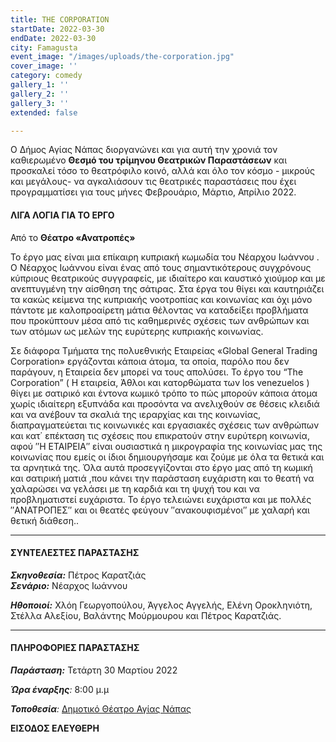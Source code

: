 ```yaml
---
title: THE CORPORATION
startDate: 2022-03-30
endDate: 2022-03-30
city: Famagusta
event_image: "/images/uploads/the-corporation.jpg"
cover_image: ''
category: comedy
gallery_1: ''
gallery_2: ''
gallery_3: ''
extended: false

---
```

Ο Δήμος Αγίας Νάπας διοργανώνει και για αυτή την χρονιά τον καθιερωμένο **Θεσμό του τρίμηνου Θεατρικών Παραστάσεων** και προσκαλεί τόσο το θεατρόφιλο κοινό, αλλά και όλο τον κόσμο - μικρούς και μεγάλους- να αγκαλιάσουν τις θεατρικές παραστάσεις που έχει προγραμματίσει για τους μήνες Φεβρουάριο, Μάρτιο, Απρίλιο 2022.

#### ΛΙΓΑ ΛΟΓΙΑ ΓΙΑ ΤΟ ΕΡΓΟ

Από το **Θέατρο «Ανατροπές»**

Το έργο μας είναι μια επίκαιρη κυπριακή κωμωδία του Νέαρχου Ιωάννου . Ο Νέαρχος Ιωάννου είναι ένας από τους σημαντικότερους συγχρόνους κύπριους θεατρικούς συγγραφείς, με ιδιαίτερο και καυστικό χιούμορ και με ανεπτυγμένη την αίσθηση της σάτιρας. Στα έργα του θίγει και καυτηριάζει τα κακώς κείμενα της κυπριακής νοοτροπίας και κοινωνίας και όχι μόνο πάντοτε με καλοπροαίρετη μάτια θέλοντας να καταδείξει προβλήματα που προκύπτουν μέσα από τις καθημερινές σχέσεις των ανθρώπων και των ατόμων ως μελών της ευρύτερης κυπριακής κοινωνίας.

Σε διάφορα Τμήματα της πολυεθνικής Εταιρείας «Global General Trading Corporation» εργάζονται κάποια άτομα, τα οποία, παρόλο που δεν παράγουν, η Εταιρεία δεν μπορεί να τους απολύσει. Το έργο του “The Corporation” ( Η εταιρεία, Άθλοι και κατορθώματα των los venezuelos ) θίγει με σατιρικό και έντονα κωμικό τρόπο το πώς μπορούν κάποια άτομα χωρίς ιδιαίτερη εξυπνάδα και προσόντα να ανελιχθούν σε θέσεις κλειδιά και να ανέβουν τα σκαλιά της ιεραρχίας και της κοινωνίας, διαπραγματεύεται τις κοινωνικές και εργασιακές σχέσεις των ανθρώπων και κατ΄ επέκταση τις σχέσεις που επικρατούν στην ευρύτερη κοινωνία, αφού ″Η ΕΤΑΙΡΕΙΑ″ είναι ουσιαστικά η μικρογραφία της κοινωνίας μας της κοινωνίας που εμείς οι ίδιοι δημιουργήσαμε και ζούμε με όλα τα θετικά και τα αρνητικά της. Όλα αυτά προσεγγίζονται στο έργο μας από τη κωμική και σατιρική ματιά ,που κάνει την παράσταση ευχάριστη και το θεατή να χαλαρώσει να γελάσει με τη καρδιά και τη ψυχή του και να προβληματιστεί ευχάριστα. Το έργο τελειώνει ευχάριστα και με πολλές ″ΑΝΑΤΡΟΠΕΣ″ και οι θεατές φεύγουν ″ανακουφισμένοι″ με χαλαρή και θετική διάθεση..

***

#### ΣΥΝΤΕΛΕΣΤΕΣ ΠΑΡΑΣΤΑΣΗΣ

**_Σκηνοθεσία:_** Πέτρος Καρατζιάς  
**_Σενάριο:_** Νέαρχος Ιωάννου

**_Ηθοποιοί:_** Χλόη Γεωργοπούλου, Άγγελος Αγγελής, Ελένη Οροκληνιότη, Στέλλα Αλεξίου, Βαλάντης Μούρμουρου και Πέτρος Καρατζιάς.

***

#### ΠΛΗΡΟΦΟΡΙΕΣ ΠΑΡΑΣΤΑΣΗΣ

**_Παράσταση:_** Τετάρτη 30 Μαρτίου 2022

**_Ώρα έναρξης_**_:_ 8:00 μ.μ

**_Τοποθεσία_**_:_ [Δημοτικό Θέατρο Αγίας Νάπας](https://www.google.com/maps/place/%CE%91%CE%B3%CE%AF%CE%B1%CF%82+%CE%9C%CE%B1%CF%8D%CF%81%CE%B7%CF%82+25,+Ayia+Napa,+Cyprus/@34.9896415,33.9924923,17z/data=!3m1!4b1!4m5!3m4!1s0x14dfc56c8c870c1b:0xe35e9b5cd233014f!8m2!3d34.989641!4d33.994681 "Δημοτικό Θέατρο Αγίας Νάπας")

**ΕΙΣΟΔΟΣ ΕΛΕΥΘΕΡΗ**